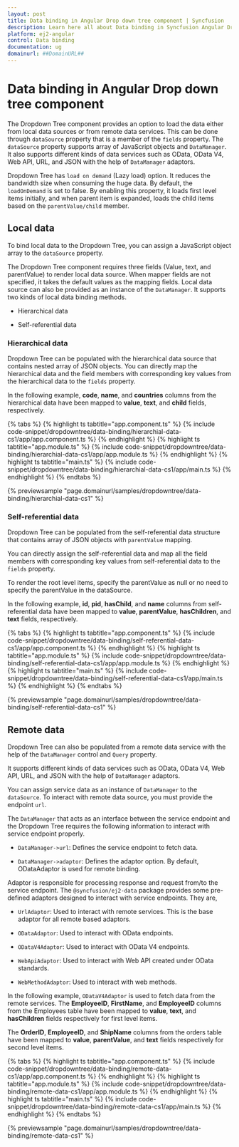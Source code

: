 ```yaml
---
layout: post
title: Data binding in Angular Drop down tree component | Syncfusion
description: Learn here all about Data binding in Syncfusion Angular Drop down tree component of Syncfusion Essential JS 2 and more.
platform: ej2-angular
control: Data binding 
documentation: ug
domainurl: ##DomainURL##
---
```


# Data binding in Angular Drop down tree component

The Dropdown Tree component provides an option to load the data either from local data sources or from remote data services. This can be done through `dataSource` property that is a member of the `fields` property. The `dataSource` property supports array of JavaScript objects and `DataManager`. It also supports different kinds of data services such as OData, OData V4, Web API, URL, and JSON with the help of `DataManager` adaptors.

Dropdown Tree has `load on demand` (Lazy load) option. It reduces the bandwidth size when consuming the huge data. By default, the `loadOnDemand` is set to false. By enabling this property, it loads first level items initially, and when parent item is expanded, loads the child items based on the `parentValue/child` member.

## Local data

To bind local data to the Dropdown Tree, you can assign a JavaScript object array to the `dataSource` property.

The Dropdown Tree component requires three fields (Value, text, and parentValue) to render local data source. When mapper fields are not specified, it takes the default values as the mapping fields. Local data source can also be provided as an instance of the `DataManager`. It supports two kinds of local data binding methods.

* Hierarchical data

* Self-referential data

### Hierarchical data

Dropdown Tree can be populated with the hierarchical data source that contains nested array of JSON objects. You can directly map the hierarchical data and the field members with corresponding key values from the hierarchical data to the `fields` property.

In the following example, **code**, **name**, and **countries** columns from the hierarchical data have been mapped to **value**, **text**, and **child** fields, respectively.

{% tabs %}
{% highlight ts tabtitle="app.component.ts" %}
{% include code-snippet/dropdowntree/data-binding/hierarchial-data-cs1/app/app.component.ts %}
{% endhighlight %}
{% highlight ts tabtitle="app.module.ts" %}
{% include code-snippet/dropdowntree/data-binding/hierarchial-data-cs1/app/app.module.ts %}
{% endhighlight %}
{% highlight ts tabtitle="main.ts" %}
{% include code-snippet/dropdowntree/data-binding/hierarchial-data-cs1/app/main.ts %}
{% endhighlight %}
{% endtabs %}
  
{% previewsample "page.domainurl/samples/dropdowntree/data-binding/hierarchial-data-cs1" %}

### Self-referential data

Dropdown Tree can be populated from the self-referential data structure that contains array of JSON objects with `parentValue` mapping.

You can directly assign the self-referential data and map all the field members with corresponding key values from self-referential data to the `fields` property.

To render the root level items, specify the parentValue as null or no need to specify the parentValue in the dataSource.

In the following example, **id**, **pid**, **hasChild**, and **name** columns from self-referential data have been mapped to **value**, **parentValue**, **hasChildren**, and **text** fields, respectively.

{% tabs %}
{% highlight ts tabtitle="app.component.ts" %}
{% include code-snippet/dropdowntree/data-binding/self-referential-data-cs1/app/app.component.ts %}
{% endhighlight %}
{% highlight ts tabtitle="app.module.ts" %}
{% include code-snippet/dropdowntree/data-binding/self-referential-data-cs1/app/app.module.ts %}
{% endhighlight %}
{% highlight ts tabtitle="main.ts" %}
{% include code-snippet/dropdowntree/data-binding/self-referential-data-cs1/app/main.ts %}
{% endhighlight %}
{% endtabs %}
  
{% previewsample "page.domainurl/samples/dropdowntree/data-binding/self-referential-data-cs1" %}

## Remote data

Dropdown Tree can also be populated from a remote data service with the help of the `DataManager` control and `Query` property.

It supports different kinds of data services such as OData, OData V4, Web API, URL, and JSON with the help of `DataManager` adaptors.

You can assign service data as an instance of `DataManager` to the `dataSource`. To interact with remote data source, you must provide the endpoint `url`.

The `DataManager` that acts as an interface between the service endpoint and the Dropdown Tree requires the following information to interact with service endpoint properly.

* `DataManager->url`: Defines the service endpoint to fetch data.

* `DataManager->adaptor`: Defines the adaptor option. By default, ODataAdaptor is used for remote binding.

Adaptor is responsible for processing response and request from/to the service endpoint. The `@syncfusion/ej2-data` package provides some pre-defined adaptors designed to interact with service endpoints. They are,

* `UrlAdaptor`: Used to interact with remote services. This is the base adaptor for all remote based adaptors.

* `ODataAdaptor`: Used to interact with OData endpoints.

* `ODataV4Adaptor`: Used to interact with OData V4 endpoints.

* `WebApiAdaptor`: Used to interact with Web API created under OData standards.

* `WebMethodAdaptor`: Used to interact with web methods.

In the following example, `ODataV4Adaptor` is used to fetch data from the remote services. The **EmployeeID**, **FirstName**, and **EmployeeID** columns from the Employees table have been mapped to **value**, **text**, and **hasChildren** fields respectively for first level items.

The **OrderID**, **EmployeeID**, and **ShipName** columns from the orders table have been mapped to **value**, **parentValue**, and **text** fields respectively for second level items.

{% tabs %}
{% highlight ts tabtitle="app.component.ts" %}
{% include code-snippet/dropdowntree/data-binding/remote-data-cs1/app/app.component.ts %}
{% endhighlight %}
{% highlight ts tabtitle="app.module.ts" %}
{% include code-snippet/dropdowntree/data-binding/remote-data-cs1/app/app.module.ts %}
{% endhighlight %}
{% highlight ts tabtitle="main.ts" %}
{% include code-snippet/dropdowntree/data-binding/remote-data-cs1/app/main.ts %}
{% endhighlight %}
{% endtabs %}
  
{% previewsample "page.domainurl/samples/dropdowntree/data-binding/remote-data-cs1" %}